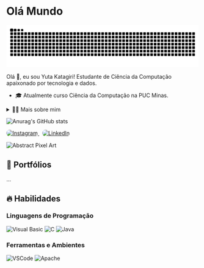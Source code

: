 # Olá Mundo

<!-- Snake GitHub Commits -->
![snake animation](https://github.com/katagiyu/katagiyu/blob/output/github-contribution-grid-snake2.svg)


Olá 👋, eu sou Yuta Katagiri! Estudante de Ciência da Computação apaixonado por tecnologia e dados.

- 🎓 Atualmente curso Ciência da Computação na PUC Minas.

<details>
  <summary>👨‍💻 Mais sobre mim</summary>

  - 💬 Tenho 19 anos, moro no Brasil atualmente, porém nasci no Japão.

  - ⚡ Gosto de ler livros, mangás e quadrinhos, além de assistir filmes e jogar videogame! Acredito que nossos interesses pessoais contribuem para uma visão mais criativa e eficiente na resolução de problemas.

</details>

<!-- Github Stats -->
![Anurag's GitHub stats](https://github-readme-stats.vercel.app/api?username=katagiyu&show_icons=true&theme=tokyonight)

<!-- Redes Sociais -->
<p align="left">
  <a href="https://www.instagram.com/yuta_katagirii?igsh=ejg4bWczM2hlZDZu" target="_blank" rel="noopener noreferrer">
    <img src="https://img.shields.io/badge/Instagram-%23E4405F.svg?&style=for-the-badge&logo=instagram&logoColor=white" height="28" style="border-radius: 8px;" alt="Instagram" />
  </a>
  <a href="https://www.linkedin.com/in/yuta-katagiri-b2a2a52b0?utm_source=share&utm_campaign=share_via&utm_content=profile&utm_medium=android_app" target="_blank" rel="noopener noreferrer" style="margin-left: 8px;">
    <img src="https://img.shields.io/badge/LinkedIn-%230077B5.svg?&style=for-the-badge&logo=linkedin&logoColor=white" height="28" style="border-radius: 8px;" alt="LinkedIn" />
  </a>
</p>

<!-- GIF -->
<p align="left">
  <img align="center" src="https://media.giphy.com/media/rzcYzbp8BZmwWTUPFa/giphy.gif" alt="Abstract Pixel Art" width="400"/>
</p>

## 📁 Portfólios

...

## 🔥 Habilidades

### Linguagens de Programação
<div>
  <img alt="Visual Basic" title="Visual Basic" height="30" src="https://upload.wikimedia.org/wikipedia/commons/4/40/VB.NET_Logo.svg" />
  <img alt="C" title="C" height="30" src="https://cdn.jsdelivr.net/gh/devicons/devicon/icons/c/c-original.svg" />
  <img alt="Java" title="Java" height="30" src="https://cdn.jsdelivr.net/gh/devicons/devicon/icons/java/java-original.svg" />
</div>

### Ferramentas e Ambientes
<div>
  <img alt="VSCode" title="VSCode" height="30" src="https://cdn.jsdelivr.net/gh/devicons/devicon/icons/vscode/vscode-original.svg" />
  <img alt="Apache" title="Apache" height="30" src="https://cdn.jsdelivr.net/gh/devicons/devicon/icons/apache/apache-original.svg" />
</div>
